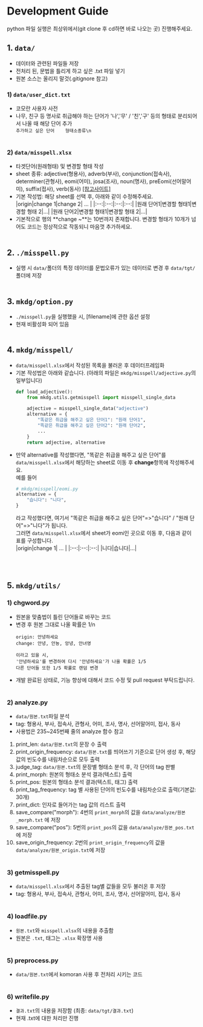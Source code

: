 # Development Guide
python 파일 실행은 최상위에서(git clone 후 cd하면 바로 나오는 곳) 진행해주세요.
<br>

## 1. ```data/```
* 데이터와 관련된 파일들 저장
* 전처리 된, 문법을 틀리게 하고 싶은 .txt 파일 넣기
* 원본 소스는 올리지 말것(.gitignore 참고)

### 1) ```data/user_dict.txt```
* 코모란 사용자 사전
* 나무, 친구 등 명사로 취급해야 하는 단어가 '나','무' / '친','구' 등의 형태로 분리되어서 나올 때 해당 단어 추가<br>```추가하고 싶은 단어    형태소종류\n```
<br><br>

### 2) ```data/misspell.xlsx```
* 타겟단어(원래형태) 및 변경할 형태 작성
* sheet 종류: adjective(형용사), adverb(부사), conjunction(접속사), determiner(관형사), eomi(어미), josa(조사), noun(명사), preEomi(선어말어미), suffix(접사), verb(동사)  [[참고사이트]](https://docs.komoran.kr/firststep/postypes.html)
* 기본 작성법: 해당 sheet를 선택 후, 아래와 같이 수정해주세요.<br>
  |origin|change 1|change 2| ... |
  |:--:|:--:|:--:|:--:|
  |원래 단어1|변경할 형태1|변경할 형태 2|...|
  |원래 단어2|변경할 형태1|변경할 형태 2|...|
* 기본적으로 행의 **change ~**는 10번까지 존재합니다. 변경할 형태가 10개가 넘어도 코드는 정상적으로 작동되니 마음껏 추가하세요.
<br><br>

## 2. ```./misspell.py```
* 실행 시 ```data/```폴더의 특정 데이터를 문법오류가 있는 데이터로 변경 후 ```data/tgt/```폴더에 저장
<br><br>

## 3. ```mkdg/option.py```
* ```./misspell.py```을 실행했을 시, [filename]에 관한 옵션 설정
* 현재 비활성화 되어 있음
<br><br>

## 4. ```mkdg/misspell/```
* ```data/misspell.xlsx```에서 작성된 목록을 불러온 후 데이터프레임화
* 기본 작성법은 아래와 같습니다. (아래의 파일은 ```mkdg/misspell/adjective.py```의 일부입니다)
  ```python
  def load_adjective():
      from mkdg.utils.getmisspell import misspell_single_data
      
      adjective = misspell_single_data("adjective")
      alternative = {
          "똑같은 취급을 해주고 싶은 단어1": "원래 단어1",
          "뜩같은 취급을 해주고 싶은 단어2": "원래 단어2",
          ...
      }
      return adjective, alternative
  ```
* 만약 alternative를 작성했다면, "똑같은 취급을 해주고 싶은 단어"를 ```data/misspell.xlsx```에서 해당하는 sheet로 이동 후 **change**항목에 작성해주세요.<br>
  예를 들어<br>
  ```python
  # mkdg/misspell/eomi.py
  alternative = {
      "습니다": "니다",
  }
  ```
  라고 작성했다면, 여기서 "똑같은 취급을 해주고 싶은 단어"=>"습니다" / "원래 단어"=>"니다"가 됩니다.<br>
  그러면 ```data/misspell.xlsx```에서 sheet가 eomi인 곳으로 이동 후, 다음과 같이 표를 구성합니다.<br>
  |origin|change 1| ... |
  |:--:|:--:|:--:|
  |니다|습니다|...|

<br><br>

## 5. ```mkdg/utils/```
### 1) chgword.py
* 원본을 맞춤법이 틀린 단어들로 바꾸는 코드
* 변경 후 원본 그대로 나올 확률은 1/n
  ```
  origin: 안녕하세요
  change: 안녕, 안뇽, 앙녕, 안녀영
  
  이라고 있을 시,
  '안녕하세요'를 변경하여 다시 '안녕하세요'가 나올 확률은 1/5
  다른 단어들 또한 1/5 확률로 랜덤 변경
  ```
* 개발 완료된 상태로, 기능 향상에 대해서 코드 수정 및 pull request 부탁드립니다.
<br><br>

### 2) analyze.py
* ```data/원본.txt```파일 분석
* tag: 형용사, 부사, 접속사, 관형사, 어미, 조사, 명사, 선어말어미, 접사, 동사
* 사용법은 235~245번째 줄의 analyze 함수 참고
1. print_len: ```data/원본.txt```의 문장 수 출력
2. print_origin_frequency: ```data/원본.txt```를 띄어쓰기 기준으로 단어 생성 후, 해당 값의 빈도수를 내림차순으로 모두 출력
3. judge_tag: ```data/원본.txt```의 문장별 형태소 분석 후, 각 단어의 tag 판별
4. print_morph: 원본의 형태소 분석 결과(텍스트) 출력
5. print_pos: 원본의 형태소 분석 결과(텍스트, 태그) 출력
6. print_tag_frequency: tag 별 사용된 단어의 빈도수를 내림차순으로 출력(기본값: 30개)
7. print_dict: 인자로 들어가는 tag 값의 리스트 출력
8. save_compare("morph"): 4번의 ```print_morph```의 값을 ```data/analyze/원본_morph.txt``` 에 저장
9. save_compare("pos"): 5번의 ```print_pos```의 값을 ```data/analyze/원본_pos.txt```에 저장
10. save_origin_frequency: 2번의 ```print_origin_frequency```의 값을 ```data/analyze/원본_origin.txt```에 저장
<br><br>

### 3) getmisspell.py
* ```data/misspell.xlsx```에서 추출된 tag별 값들을 모두 불러온 후 저장
* tag: 형용사, 부사, 접속사, 관형사, 어미, 조사, 명사, 선어말어미, 접사, 동사
<br><br>

### 4) loadfile.py
* ```원본.txt```와 ```misspell.xlsx```의 내용을 추출함
* 원본은 ```.txt```, 태그는 ```.xlsx``` 확장명 사용
<br><br>

### 5) preprocess.py
* ```data/원본.txt```에서 komoran 사용 후 전처리 시키는 코드
<br><br>

### 6) writefile.py
* ```결과.txt```의 내용을 저장함 (최종: ```data/tgt/결과.txt```)
* 현재 .txt에 대한 처리만 진행
<br><br>